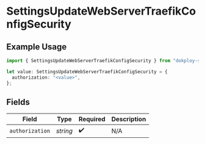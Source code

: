 # SettingsUpdateWebServerTraefikConfigSecurity

## Example Usage

```typescript
import { SettingsUpdateWebServerTraefikConfigSecurity } from "dokploy-sdk/models/operations";

let value: SettingsUpdateWebServerTraefikConfigSecurity = {
  authorization: "<value>",
};
```

## Fields

| Field              | Type               | Required           | Description        |
| ------------------ | ------------------ | ------------------ | ------------------ |
| `authorization`    | *string*           | :heavy_check_mark: | N/A                |